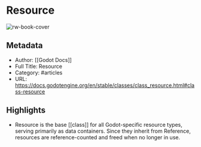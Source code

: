 # Resource

![rw-book-cover](https://readwise-assets.s3.amazonaws.com/static/images/article3.5c705a01b476.png)

## Metadata
- Author: [[Godot Docs]]
- Full Title: Resource
- Category: #articles
- URL: https://docs.godotengine.org/en/stable/classes/class_resource.html#class-resource

## Highlights
- Resource is the base [[class]] for all Godot-specific resource types, serving primarily as data containers. Since they inherit from Reference, resources are reference-counted and freed when no longer in use.
